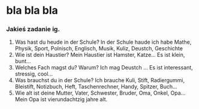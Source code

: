 # bla bla bla
### Jakieś zadanie ig.
1. Was hast du heude in der Schule? In der Schule haude ich habe Mathe, Physik, Sport, Polnisch, Englisch, Musik, Kuliz, Deustch, Geschichte
2. Wie ist dein Haustier? Mein Haustier ist Hamster, Katze... Es ist klein, bunt...
3. Welches Fach magst du? Warum? Ich mag Deustch ... Es ist interessant, stressig, cool...
4. Was brauchst du in der Schule? Ich brauche Kuli, Stift, Radiergummi, Bleistift, Notizbuch, Heft, Taschenrechner, Handy, Spitzer, Buch...
5. Wie alt ist deine Mutter, Vater, Schwester, Bruder, Oma, Onkel, Opa...  Mein Opa ist vierundachtzig jahre alt.
